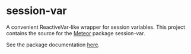 # session-var

A convenient ReactiveVar-like wrapper for session variables. This project contains the source for the [Meteor](https://www.meteor.com/) package session-var.

See the package documentation [here](packages/session-var/README.md).